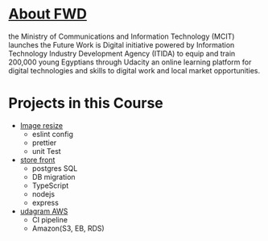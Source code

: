 # [About FWD ](https://egfwd.com/about-us/)

the Ministry of Communications and Information Technology (MCIT) launches the Future Work is Digital initiative powered by Information Technology Industry Development Agency (ITIDA) to equip and train 200,000 young Egyptians through Udacity an online learning platform for digital technologies and skills to digital work and local market opportunities.

# Projects in this Course

- [Image resize](./udacity-image-resize/Readme.md)
  - eslint config
  - prettier
  - unit Test
- [store front](./nd0067-c2-creating-an-api-with-postgresql-and-express-project-starter/README.md)
  - postgres SQL
  - DB migration
  - TypeScript
  - nodejs
  - express
- [udagram AWS](./udagram-aws/README.md)
  - CI pipeline
  - Amazon(S3, EB, RDS)
